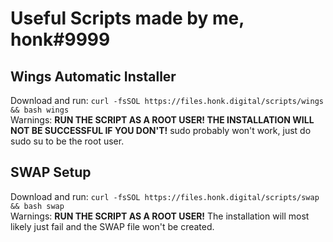 # Useful Scripts made by me, honk#9999
## Wings Automatic Installer
Download and run: `curl -fsSOL https://files.honk.digital/scripts/wings && bash wings`<br>
Warnings: **RUN THE SCRIPT AS A ROOT USER! THE INSTALLATION WILL NOT BE SUCCESSFUL IF YOU DON'T!** sudo probably won't work, just do sudo su to be the root user.

## SWAP Setup
Download and run: `curl -fsSOL https://files.honk.digital/scripts/swap && bash swap`<br>
Warnings: **RUN THE SCRIPT AS A ROOT USER!** The installation will most likely just fail and the SWAP file won't be created.
